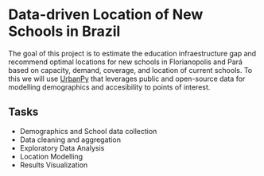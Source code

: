 # Data-driven Location of New Schools in Brazil

The goal of this project is to estimate the education infraestructure gap and recommend optimal locations for new schools in Florianopolis and Pará based on capacity, demand, coverage, and location of current schools. To this we will use [UrbanPy](https://doi.org/10.1007/978-3-031-06862-1_34) that leverages public and open-source data for modelling demographics and accesibility to points of interest.

## Tasks

- Demographics and School data collection
- Data cleaning and aggregation
- Exploratory Data Analysis
- Location Modelling
- Results Visualization
